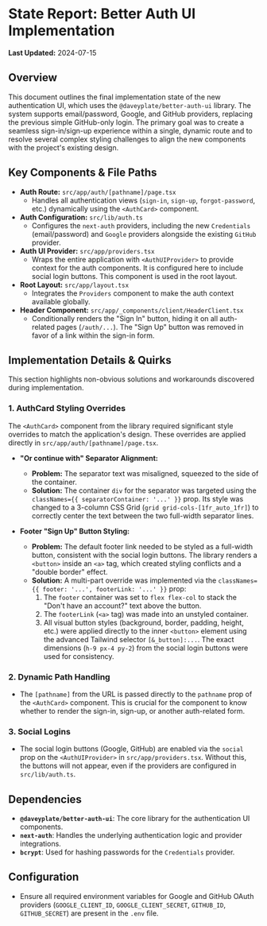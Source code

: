 
# State Report: Better Auth UI Implementation

**Last Updated:** 2024-07-15

## Overview
This document outlines the final implementation state of the new authentication UI, which uses the `@daveyplate/better-auth-ui` library. The system supports email/password, Google, and GitHub providers, replacing the previous simple GitHub-only login. The primary goal was to create a seamless sign-in/sign-up experience within a single, dynamic route and to resolve several complex styling challenges to align the new components with the project's existing design.

## Key Components & File Paths
-   **Auth Route:** `src/app/auth/[pathname]/page.tsx`
    -   Handles all authentication views (`sign-in`, `sign-up`, `forgot-password`, etc.) dynamically using the `<AuthCard>` component.
-   **Auth Configuration:** `src/lib/auth.ts`
    -   Configures the `next-auth` providers, including the new `Credentials` (email/password) and `Google` providers alongside the existing `GitHub` provider.
-   **Auth UI Provider:** `src/app/providers.tsx`
    -   Wraps the entire application with `<AuthUIProvider>` to provide context for the auth components. It is configured here to include social login buttons. This component is used in the root layout.
-   **Root Layout:** `src/app/layout.tsx`
    -   Integrates the `Providers` component to make the auth context available globally.
-   **Header Component:** `src/app/_components/client/HeaderClient.tsx`
    -   Conditionally renders the "Sign In" button, hiding it on all auth-related pages (`/auth/...`). The "Sign Up" button was removed in favor of a link within the sign-in form.

## Implementation Details & Quirks
This section highlights non-obvious solutions and workarounds discovered during implementation.

### 1. AuthCard Styling Overrides
The `<AuthCard>` component from the library required significant style overrides to match the application's design. These overrides are applied directly in `src/app/auth/[pathname]/page.tsx`.

-   **"Or continue with" Separator Alignment:**
    -   **Problem:** The separator text was misaligned, squeezed to the side of the container.
    -   **Solution:** The container `div` for the separator was targeted using the `classNames={{ separatorContainer: '...' }}` prop. Its style was changed to a 3-column CSS Grid (`grid grid-cols-[1fr_auto_1fr]`) to correctly center the text between the two full-width separator lines.

-   **Footer "Sign Up" Button Styling:**
    -   **Problem:** The default footer link needed to be styled as a full-width button, consistent with the social login buttons. The library renders a `<button>` inside an `<a>` tag, which created styling conflicts and a "double border" effect.
    -   **Solution:** A multi-part override was implemented via the `classNames={{ footer: '...', footerLink: '...' }}` prop:
        1.  The `footer` container was set to `flex flex-col` to stack the "Don't have an account?" text above the button.
        2.  The `footerLink` (`<a>` tag) was made into an unstyled container.
        3.  All visual button styles (background, border, padding, height, etc.) were applied directly to the inner `<button>` element using the advanced Tailwind selector `[&_button]:...`. The exact dimensions (`h-9 px-4 py-2`) from the social login buttons were used for consistency.

### 2. Dynamic Path Handling
-   The `[pathname]` from the URL is passed directly to the `pathname` prop of the `<AuthCard>` component. This is crucial for the component to know whether to render the sign-in, sign-up, or another auth-related form.

### 3. Social Logins
-   The social login buttons (Google, GitHub) are enabled via the `social` prop on the `<AuthUIProvider>` in `src/app/providers.tsx`. Without this, the buttons will not appear, even if the providers are configured in `src/lib/auth.ts`.

## Dependencies
-   **`@daveyplate/better-auth-ui`**: The core library for the authentication UI components.
-   **`next-auth`**: Handles the underlying authentication logic and provider integrations.
-   **`bcrypt`**: Used for hashing passwords for the `Credentials` provider.

## Configuration
-   Ensure all required environment variables for Google and GitHub OAuth providers (`GOOGLE_CLIENT_ID`, `GOOGLE_CLIENT_SECRET`, `GITHUB_ID`, `GITHUB_SECRET`) are present in the `.env` file. 